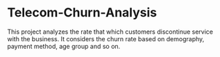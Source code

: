 # Telecom-Churn-Analysis
This project analyzes the rate that which customers discontinue service with the business. It considers the churn rate based on demography, payment method, age group and so on.
